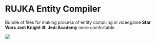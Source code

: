 # RUJKA Entity Compiler
Bundle of files for making process of entity compiling in videogame **Star Wars Jedi Knight III: Jedi Academy** more comfortable.

<a href="https://discord.gg/cHBtdTh"><img src="https://img.shields.io/badge/discord-join-7289DA.svg?logo=discord&longCache=true&style=flat" /></a>
